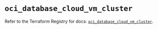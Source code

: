 # `oci_database_cloud_vm_cluster`

Refer to the Terraform Registry for docs: [`oci_database_cloud_vm_cluster`](https://registry.terraform.io/providers/hashicorp/oci/7.19.0/docs/resources/database_cloud_vm_cluster).
